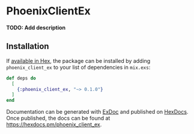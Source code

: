 # PhoenixClientEx

**TODO: Add description**

## Installation

If [available in Hex](https://hex.pm/docs/publish), the package can be installed
by adding `phoenix_client_ex` to your list of dependencies in `mix.exs`:

```elixir
def deps do
  [
    {:phoenix_client_ex, "~> 0.1.0"}
  ]
end
```

Documentation can be generated with [ExDoc](https://github.com/elixir-lang/ex_doc)
and published on [HexDocs](https://hexdocs.pm). Once published, the docs can
be found at <https://hexdocs.pm/phoenix_client_ex>.

